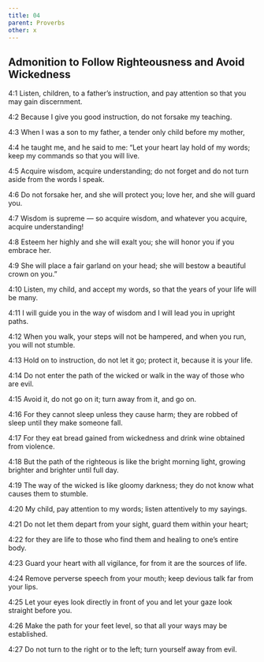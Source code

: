 ```yaml
---
title: 04
parent: Proverbs
other: x
---
```


## Admonition to Follow Righteousness and Avoid Wickedness


<a name="4:1">4:1</a> Listen, children, to a father’s instruction, and pay attention so that you may gain discernment.

<a name="4:2">4:2</a> Because I give you good instruction, do not forsake my teaching.

<a name="4:3">4:3</a> When I was a son to my father, a tender only child before my mother,

<a name="4:4">4:4</a> he taught me, and he said to me: “Let your heart lay hold of my words; keep my commands so that you will live.

<a name="4:5">4:5</a> Acquire wisdom, acquire understanding; do not forget and do not turn aside from the words I speak.

<a name="4:6">4:6</a> Do not forsake her, and she will protect you; love her, and she will guard you.

<a name="4:7">4:7</a> Wisdom is supreme — so acquire wisdom, and whatever you acquire, acquire understanding!

<a name="4:8">4:8</a> Esteem her highly and she will exalt you; she will honor you if you embrace her.

<a name="4:9">4:9</a> She will place a fair garland on your head; she will bestow a beautiful crown on you.”

<a name="4:10">4:10</a> Listen, my child, and accept my words, so that the years of your life will be many.

<a name="4:11">4:11</a> I will guide you in the way of wisdom and I will lead you in upright paths.

<a name="4:12">4:12</a> When you walk, your steps will not be hampered, and when you run, you will not stumble.

<a name="4:13">4:13</a> Hold on to instruction, do not let it go; protect it, because it is your life.

<a name="4:14">4:14</a> Do not enter the path of the wicked or walk in the way of those who are evil.

<a name="4:15">4:15</a> Avoid it, do not go on it; turn away from it, and go on.

<a name="4:16">4:16</a> For they cannot sleep unless they cause harm; they are robbed of sleep until they make someone fall.

<a name="4:17">4:17</a> For they eat bread gained from wickedness and drink wine obtained from violence.

<a name="4:18">4:18</a> But the path of the righteous is like the bright morning light, growing brighter and brighter until full day.

<a name="4:19">4:19</a> The way of the wicked is like gloomy darkness; they do not know what causes them to stumble.

<a name="4:20">4:20</a> My child, pay attention to my words; listen attentively to my sayings.

<a name="4:21">4:21</a> Do not let them depart from your sight, guard them within your heart;

<a name="4:22">4:22</a> for they are life to those who find them and healing to one’s entire body.

<a name="4:23">4:23</a> Guard your heart with all vigilance, for from it are the sources of life.

<a name="4:24">4:24</a> Remove perverse speech from your mouth; keep devious talk far from your lips.

<a name="4:25">4:25</a> Let your eyes look directly in front of you and let your gaze look straight before you.

<a name="4:26">4:26</a> Make the path for your feet level, so that all your ways may be established.

<a name="4:27">4:27</a> Do not turn to the right or to the left; turn yourself away from evil.
